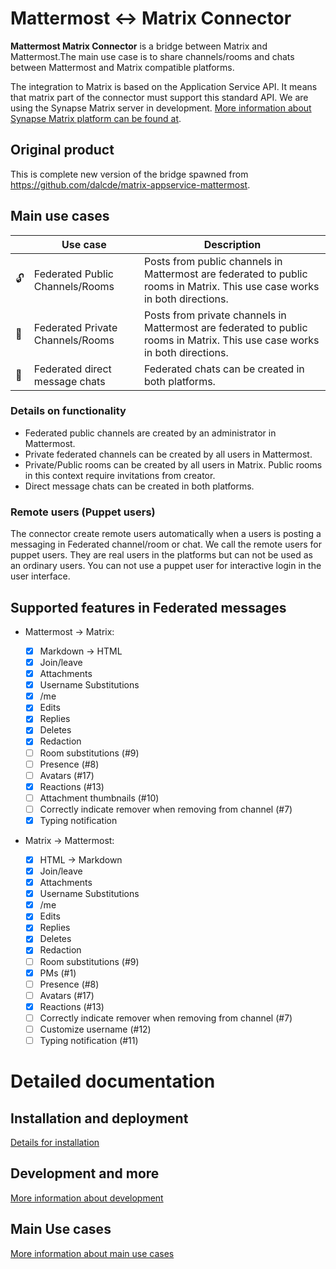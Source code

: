 # Mattermost ↔ Matrix Connector

**Mattermost Matrix Connector** is a bridge between Matrix and Mattermost.The main use case is to share channels/rooms and chats between Mattermost and Matrix compatible platforms.

The integration to Matrix is based on the Application Service API. It means that matrix part of the connector must support this standard API. We are using the Synapse Matrix server in development. [More information about Synapse Matrix platform can be found at](https://matrix.org/docs/projects/server/synapse).

## Original product

This is complete new version of the bridge spawned from https://github.com/dalcde/matrix-appservice-mattermost.

## Main use cases

|     | Use case                           | Description                                                                                                                |
| --- | ---------------------------------- | -------------------------------------------------------------------------------------------------------------------------- |
| 🔓  | Federated Public Channels/Rooms  | Posts from public channels in Mattermost are federated to public rooms in Matrix. This use case works in both directions.  |
| 🔐  | Federated Private Channels/Rooms | Posts from private channels in Mattermost are federated to public rooms in Matrix. This use case works in both directions. |
| 💬  | Federated direct message chats   | Federated chats can be created in both platforms.                                                                        |

### Details on functionality

- Federated public channels are created by an administrator in Mattermost.
- Private federated channels can be created by all users in Mattermost.
- Private/Public rooms can be created by all users in Matrix. Public rooms in this context require invitations from creator.
- Direct message chats can be created in both platforms.

### Remote users (Puppet users)

The connector create remote users automatically when a users is posting a messaging in Federated channel/room or chat. We call the remote users for puppet users. They are real users in the platforms but can not be used as an ordinary users. You can not use a puppet user for interactive login in the user interface.

## Supported features in Federated messages

- Mattermost -> Matrix:

  - [x] Markdown -> HTML
  - [x] Join/leave
  - [x] Attachments
  - [x] Username Substitutions
  - [x] /me
  - [x] Edits
  - [x] Replies
  - [x] Deletes
  - [x] Redaction
  - [ ] Room substitutions (#9)
  - [ ] Presence (#8)
  - [ ] Avatars (#17)
  - [x] Reactions (#13)
  - [ ] Attachment thumbnails (#10)
  - [ ] Correctly indicate remover when removing from channel (#7)
  - [x] Typing notification

- Matrix -> Mattermost:
  - [x] HTML -> Markdown
  - [x] Join/leave
  - [x] Attachments
  - [x] Username Substitutions
  - [x] /me
  - [x] Edits
  - [x] Replies
  - [x] Deletes
  - [x] Redaction
  - [ ] Room substitutions (#9)
  - [x] PMs (#1)
  - [ ] Presence (#8)
  - [ ] Avatars (#17)
  - [x] Reactions (#13)
  - [ ] Correctly indicate remover when removing from channel (#7)
  - [ ] Customize username (#12)
  - [ ] Typing notification (#11)

# Detailed documentation

## Installation and deployment

[Details for installation](./documentation/DEPLOYMENT.md)

## Development and more

[More information about development](./documentation/DEVELOPMENT.md)

## Main Use cases

[More information about main use cases](./documentation/USE-CASES.md)
